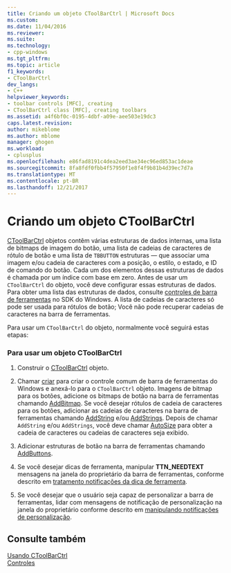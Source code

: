 ```yaml
---
title: Criando um objeto CToolBarCtrl | Microsoft Docs
ms.custom: 
ms.date: 11/04/2016
ms.reviewer: 
ms.suite: 
ms.technology:
- cpp-windows
ms.tgt_pltfrm: 
ms.topic: article
f1_keywords:
- CToolBarCtrl
dev_langs:
- C++
helpviewer_keywords:
- toolbar controls [MFC], creating
- CToolBarCtrl class [MFC], creating toolbars
ms.assetid: a4f6bf0c-0195-4dbf-a09e-aee503e19dc3
caps.latest.revision: 
author: mikeblome
ms.author: mblome
manager: ghogen
ms.workload:
- cplusplus
ms.openlocfilehash: e86fad8191c4dea2eed3ae34ec96ed853ac1deae
ms.sourcegitcommit: 8fa8fdf0fbb4f57950f1e8f4f9b81b4d39ec7d7a
ms.translationtype: MT
ms.contentlocale: pt-BR
ms.lasthandoff: 12/21/2017
---
```

# <a name="creating-a-ctoolbarctrl-object"></a>Criando um objeto CToolBarCtrl
[CToolBarCtrl](../mfc/reference/ctoolbarctrl-class.md) objetos contêm várias estruturas de dados internas, uma lista de bitmaps de imagem do botão, uma lista de cadeias de caracteres de rótulo de botão e uma lista de `TBBUTTON` estruturas — que associar uma imagem e/ou cadeia de caracteres com a posição, o estilo, o estado, e ID de comando do botão. Cada um dos elementos dessas estruturas de dados é chamada por um índice com base em zero. Antes de usar um `CToolBarCtrl` do objeto, você deve configurar essas estruturas de dados. Para obter uma lista das estruturas de dados, consulte [controles de barra de ferramentas](controls-mfc.md) no SDK do Windows. A lista de cadeias de caracteres só pode ser usada para rótulos de botão; Você não pode recuperar cadeias de caracteres na barra de ferramentas.  
  
 Para usar um `CToolBarCtrl` do objeto, normalmente você seguirá estas etapas:  
  
### <a name="to-use-a-ctoolbarctrl-object"></a>Para usar um objeto CToolBarCtrl  
  
1.  Construir o [CToolBarCtrl](../mfc/reference/ctoolbarctrl-class.md) objeto.  
  
2.  Chamar [criar](../mfc/reference/ctoolbarctrl-class.md#create) para criar o controle comum de barra de ferramentas do Windows e anexá-lo para o `CToolBarCtrl` objeto. Imagens de bitmap para os botões, adicione os bitmaps de botão na barra de ferramentas chamando [AddBitmap](../mfc/reference/ctoolbarctrl-class.md#addbitmap). Se você desejar rótulos de cadeia de caracteres para os botões, adicionar as cadeias de caracteres na barra de ferramentas chamando [AddString](../mfc/reference/ctoolbarctrl-class.md#addstring) e/ou [AddStrings](../mfc/reference/ctoolbarctrl-class.md#addstrings). Depois de chamar `AddString` e/ou `AddStrings`, você deve chamar [AutoSize](../mfc/reference/ctoolbarctrl-class.md#autosize) para obter a cadeia de caracteres ou cadeias de caracteres seja exibido.  
  
3.  Adicionar estruturas de botão na barra de ferramentas chamando [AddButtons](../mfc/reference/ctoolbarctrl-class.md#addbuttons).  
  
4.  Se você desejar dicas de ferramenta, manipular **TTN_NEEDTEXT** mensagens na janela do proprietário da barra de ferramentas, conforme descrito em [tratamento notificações da dica de ferramenta](../mfc/handling-tool-tip-notifications.md).  
  
5.  Se você desejar que o usuário seja capaz de personalizar a barra de ferramentas, lidar com mensagens de notificação de personalização na janela do proprietário conforme descrito em [manipulando notificações de personalização](../mfc/handling-customization-notifications.md).  
  
## <a name="see-also"></a>Consulte também  
 [Usando CToolBarCtrl](../mfc/using-ctoolbarctrl.md)   
 [Controles](../mfc/controls-mfc.md)

